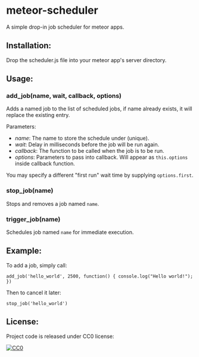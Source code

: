 meteor-scheduler
================

A simple drop-in job scheduler for meteor apps.

## Installation:

Drop the scheduler.js file into your meteor app's server directory.

## Usage:

### add_job(name, wait, callback, options)

Adds a named job to the list of scheduled jobs, if name already exists, it will replace the existing entry.

Parameters:
 * *name*: The name to store the schedule under (unique).
 * *wait*: Delay in milliseconds before the job will be run again.
 * *callback*: The function to be called when the job is to be run.
 * *options*: Parameters to pass into callback. Will appear as `this.options` inside callback function.

You may specify a different "first run" wait time by supplying `options.first`.

### stop_job(name)

Stops and removes a job named `name`.

### trigger_job(name)

Schedules job named `name` for immediate execution.

## Example:

To add a job, simply call:

    add_job('hello_world', 2500, function() { console.log("Hello world!"); })

Then to cancel it later:

    stop_job('hello_world')

## License:

Project code is released under CC0 license:

<a rel="license" href="http://creativecommons.org/publicdomain/zero/1.0/">
<img src="http://i.creativecommons.org/p/zero/1.0/88x31.png" style="border-style: none;" alt="CC0" />
</a>
